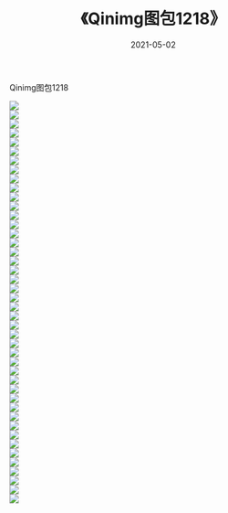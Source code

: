 ﻿---
layout: post
title:  《Qinimg图包1218》
date:   2021-05-02
img: http://imgx.orgx.ga/Qinimg图包/Qinimg图包1218/000.jpg
categories: [美女, 清纯, 唯美]
---

Qinimg图包1218

 ![](http://imgx.orgx.ga/Qinimg图包/Qinimg图包1218/001.jpg) <br>![](http://imgx.orgx.ga/Qinimg图包/Qinimg图包1218/002.jpg) <br>![](http://imgx.orgx.ga/Qinimg图包/Qinimg图包1218/003.jpg) <br>![](http://imgx.orgx.ga/Qinimg图包/Qinimg图包1218/004.jpg) <br>![](http://imgx.orgx.ga/Qinimg图包/Qinimg图包1218/005.jpg) <br>![](http://imgx.orgx.ga/Qinimg图包/Qinimg图包1218/006.jpg) <br>![](http://imgx.orgx.ga/Qinimg图包/Qinimg图包1218/007.jpg) <br>![](http://imgx.orgx.ga/Qinimg图包/Qinimg图包1218/008.jpg) <br>![](http://imgx.orgx.ga/Qinimg图包/Qinimg图包1218/009.jpg) <br>![](http://imgx.orgx.ga/Qinimg图包/Qinimg图包1218/010.jpg) <br>![](http://imgx.orgx.ga/Qinimg图包/Qinimg图包1218/011.jpg) <br>![](http://imgx.orgx.ga/Qinimg图包/Qinimg图包1218/012.jpg) <br>![](http://imgx.orgx.ga/Qinimg图包/Qinimg图包1218/013.jpg) <br>![](http://imgx.orgx.ga/Qinimg图包/Qinimg图包1218/014.jpg) <br>![](http://imgx.orgx.ga/Qinimg图包/Qinimg图包1218/015.jpg) <br>![](http://imgx.orgx.ga/Qinimg图包/Qinimg图包1218/016.jpg) <br>![](http://imgx.orgx.ga/Qinimg图包/Qinimg图包1218/017.jpg) <br>![](http://imgx.orgx.ga/Qinimg图包/Qinimg图包1218/018.jpg) <br>![](http://imgx.orgx.ga/Qinimg图包/Qinimg图包1218/019.jpg) <br>![](http://imgx.orgx.ga/Qinimg图包/Qinimg图包1218/020.jpg) <br>![](http://imgx.orgx.ga/Qinimg图包/Qinimg图包1218/021.jpg) <br>![](http://imgx.orgx.ga/Qinimg图包/Qinimg图包1218/022.jpg) <br>![](http://imgx.orgx.ga/Qinimg图包/Qinimg图包1218/023.jpg) <br>![](http://imgx.orgx.ga/Qinimg图包/Qinimg图包1218/024.jpg) <br>![](http://imgx.orgx.ga/Qinimg图包/Qinimg图包1218/025.jpg) <br>![](http://imgx.orgx.ga/Qinimg图包/Qinimg图包1218/026.jpg) <br>![](http://imgx.orgx.ga/Qinimg图包/Qinimg图包1218/027.jpg) <br>![](http://imgx.orgx.ga/Qinimg图包/Qinimg图包1218/028.jpg) <br>![](http://imgx.orgx.ga/Qinimg图包/Qinimg图包1218/029.jpg) <br>![](http://imgx.orgx.ga/Qinimg图包/Qinimg图包1218/030.jpg) <br>![](http://imgx.orgx.ga/Qinimg图包/Qinimg图包1218/031.jpg) <br>![](http://imgx.orgx.ga/Qinimg图包/Qinimg图包1218/032.jpg) <br>![](http://imgx.orgx.ga/Qinimg图包/Qinimg图包1218/033.jpg) <br>![](http://imgx.orgx.ga/Qinimg图包/Qinimg图包1218/034.jpg) <br>![](http://imgx.orgx.ga/Qinimg图包/Qinimg图包1218/035.jpg) <br>![](http://imgx.orgx.ga/Qinimg图包/Qinimg图包1218/036.jpg) <br>![](http://imgx.orgx.ga/Qinimg图包/Qinimg图包1218/037.jpg) <br>![](http://imgx.orgx.ga/Qinimg图包/Qinimg图包1218/038.jpg) <br>![](http://imgx.orgx.ga/Qinimg图包/Qinimg图包1218/039.jpg) <br>![](http://imgx.orgx.ga/Qinimg图包/Qinimg图包1218/040.jpg) <br>![](http://imgx.orgx.ga/Qinimg图包/Qinimg图包1218/041.jpg) <br>![](http://imgx.orgx.ga/Qinimg图包/Qinimg图包1218/042.jpg) <br>![](http://imgx.orgx.ga/Qinimg图包/Qinimg图包1218/043.jpg) <br>![](http://imgx.orgx.ga/Qinimg图包/Qinimg图包1218/044.jpg) <br>